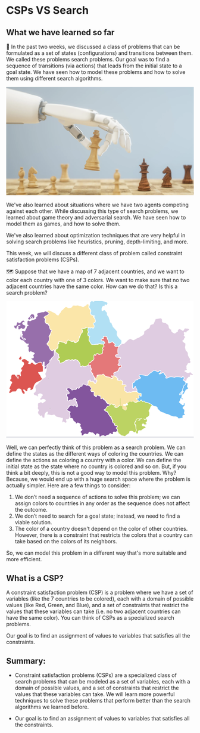 # CSPs VS Search

## What we have learned so far
🔎 In the past two weeks, we discussed a class of problems that can be formulated as a set of states (configurations) and transitions between them. We called these problems search problems. Our goal was to find a sequence of transitions (via actions) that leads from the initial state to a goal state. We have seen how to model these problems and how to solve them using different search algorithms. 

<p align="center">
  <img src="../../images/chess-ai.png" />
</p>

We've also learned about situations where we have two agents competing against each other. While discussing this type of search problems, we learned about game theory and adversarial search. We have seen how to model them as games, and how to solve them.

We've also learned about optimization techniques that are very helpful in solving search problems like heuristics, pruning, depth-limiting, and more.

This week, we will discuss a different class of problem called constraint satisfaction problems (CSPs). 

🗺️ Suppose that we have a map of 7 adjacent countries, and we want to color each country with one of 3 colors. We want to make sure that no two adjacent countries have the same color. How can we do that? Is this a search problem?

<p align="center">
  <img src="../../images/colored-map.png" />
</p>

Well, we can perfectly think of this problem as a search problem. We can define the states as the different ways of coloring the countries. We can define the actions as coloring a country with a color. We can define the initial state as the state where no country is colored and so on. But, if you think a bit deeply, this is not a good way to model this problem. Why? Because, we would end up with a huge search space where the problem is actually simpler. Here are a few things to consider:
1. We don’t need a sequence of actions to solve this problem; we can assign colors to countries in any order as the sequence does not affect the outcome. 
2. We don’t need to search for a goal state; instead, we need to find a viable solution.
3. The color of a country doesn't depend on the color of other countries. However, there is a constraint that restricts the colors that a country can take based on the colors of its neighbors.

So, we can model this problem in a different way that's more suitable and more efficient. 

## What is a CSP?
A constraint satisfaction problem (CSP) is a problem where we have a set of variables (like the 7 countries to be colored), each with a domain of possible values (like Red, Green, and Blue), and a set of constraints that restrict the values that these variables can take (i.e. no two adjacent countries can have the same color). You can think of CSPs as a specialized search problems.

Our goal is to find an assignment of values to variables that satisfies all the constraints. 

## Summary:
- Constraint satisfaction problems (CSPs) are a specialized class of search problems that can be modeled as a set of variables, each with a domain of possible values, and a set of constraints that restrict the values that these variables can take. We will learn more powerful techniques to solve these problems that perform better than the search algorithms we learned before.

- Our goal is to find an assignment of values to variables that satisfies all the constraints.

<!-- 
It's important to understand that we made certain assumptions about the world. We assumed that the world is deterministic, fully observable, and static. In other words, we assumed that the world is fully known to us, and that it doesn't change while we are solving the problem and the actions we take are guaranteed to have the expected outcome.
-->
